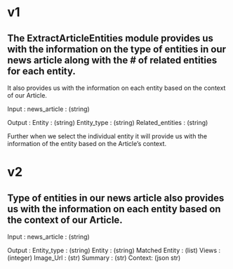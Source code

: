 # v1
 
## The ExtractArticleEntities module provides us with the information on the type of entities in our news article along with the # of related entities for each entity.
It also provides us with the information on each entity based on the context of our Article.
 
 
Input :
news_article : (string)
 
Output :
Entity : (string)
Entity_type : (string)
Related_entities : (string)
 
Further when we select the individual entity it will provide us with the information of the entity based on the Article’s context.
 
# v2
 
## Type of entities in our news article also provides us with the information on each entity based on the context of our Article.
 
Input :
news_article : (string)
 
Output :
Entity_type : (string)
Entity : (string)
Matched Entity : (list)
Views : (integer)
Image_Url : (str)
Summary : (str)
Context: (json str)
 
